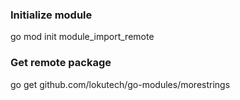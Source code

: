 ### Initialize module
go mod init module_import_remote

### Get remote package
go get github.com/lokutech/go-modules/morestrings